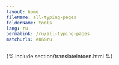 ```yaml
---
layout: home
fileName: all-typing-pages
folderName: tools
lang: ru
permalink: /ru/all-typing-pages
matchurls: en&&ru
---
```

{% include section/translateintoen.html %}